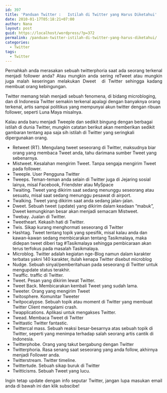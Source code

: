 ```yaml
---
id: 397
title: 'Panduan Twitter :   Istilah di Twitter yang Harus Diketahui'
date: 2010-01-17T05:18:21+07:00
author: Nana
layout: post
guid: https://localhost/wordpress/?p=372
permalink: /panduan-twitter-istilah-di-twitter-yang-harus-diketahui/
categories:
  - Twitter
tags:
  - Twitter
---
```

<p style="text-align: justify;">
  Pernahkah anda merasakan sebuah twitterphoria saat ada seorang terkenal menjadi follower anda? Atau mungkin anda sering reTweet atau mungkin juga malah keseringan melakukan Dweet  di Twitter sehingga kadang membuat orang kebingungan.
</p>

Twitter memang telah menjadi sebuah fenomena, di bidang microbloging, dan di Indonesia Twitter semakin terkenal apalagi dengan banyaknya orang terkenal, artis sampai politikus yang mempunyai akun twitter dengan ribuan follower, seperti Luna Maya misalnya.

Kalau anda baru menjadi Tweeple dan sedikit bingung dengan berbagai istilah di dunia Twitter, mungkin catatan berikut akan memberikan sedikit gambaran tentang apa saja sih istilah di Twitter yang seringkali dipergunakan orang.

  * Retweet (RT). Mengulang tweet seseorang di Twitter, maksudnya biar orang yang membaca Tweet anda, tahu darimana sumber Tweet yang sebenarnya.
  * Mistweet. Kesalahan mengirim Tweet. Tanpa sengaja mengirim Tweet pada follower.
  * Tweeple. User Pengguna Twitter
  * Tweeps. Teman-teman anda selain di Twitter juga di Jejaring sosial lainya, misal Facebook, Friendster atau MySpace
  * Twaiting. Tweet yang dikirim saat sedang menunggu seseorang atau sesuatu, misal saat sedang menunggu pesawat di airport.
  * Twalking. Tweet yang dikirim saat anda sedang jalan-jalan.
  * Dweet. Sebuah tweet (update) yang dikirim dalam keadaan “mabuk”, Dweet kemungkinan besar akan menjadi semacam Mistweet.
  * Twebay. Jualan di Twitter.
  * Tweetheart. Kekasih hati di Twitter.
  * Twis. Sikap kurang menghormati seseorang di Twitter
  * Hashtag. Tweet tentang topik yang spesifik, misal kalau anda dan kawan-kawan sedang membicarakan tentang Tasikmalaya, maka didepan tweet diberi tag #Tasikmalaya sehingga pembicaraan akan terus terfokus pada masalah Tasikmalaya.
  * Microblog. Twitter adalah kegiatan nge-Blog namun dalam karakter terbatas yakni 140 karakter, itulah kenapa Twitter disebut microblog
  * Nudge. Sebuah sinyal/pemberitahuan pada seseorang di Twitter untuk mengupdate status terakhir.
  * Twaffic. traffic di Twitter.
  * Tweet. Pesan yang dikirim lewat Twitter.
  * Tweet Back. Membicarakan kembali Tweet yang sudah lama.
  * Tweeter. Orang yang mengirim Tweet
  * Twitosphere. Komunitar Tweeter
  * Twitpocalypse. Sebuah topik atau moment di Twitter yang membuat Twitter Client mengalami crash.
  * Twapplications. Aplikasi untuk mengakses Twitter.
  * Twead. Membaca Tweet di Twitter
  * Twittastic Twitter fantastic.
  * Twittercal mass. Sebuah reaksi besar-besarnya atas sebuah topik di Twitter, seperti yang menimpa terhadap salah seorang artis cantik di Indonesia.
  * Twitterphobe. Orang yang takut bergabung dengan Twitter
  * Twitterphoria. Rasa senang saat seseorang yang anda follow, akhirnya menjadi Follower anda.
  * Twitterstream. Twitter timeline.
  * Twittertude. Sebuah sikap buruk di Twitter
  * Twitticisms. Sebuah Tweet yang lucu.

<p style="text-align: justify;">
  Ingin tetap update dengan info seputar Twitter, jangan lupa masukan email anda di bawah ini dan klik subscibe!
</p>